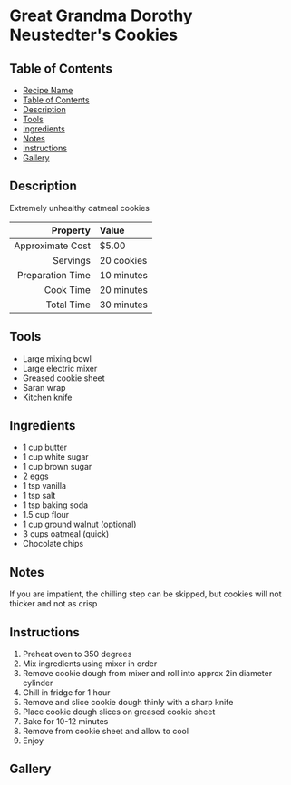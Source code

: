 # Great Grandma Dorothy Neustedter's Cookies

## Table of Contents

- [Recipe Name](#recipe-name)
- [Table of Contents](#table-of-contents)
- [Description](#description)
- [Tools](#tools)
- [Ingredients](#ingredients)
- [Notes](#notes)
- [Instructions](#instructions)
- [Gallery](#gallery)

## Description
Extremely unhealthy oatmeal cookies

| Property         | Value      |
|-----------------:|:-----------|
| Approximate Cost | $5.00      |
| Servings         | 20 cookies |
| Preparation Time | 10 minutes |
| Cook Time        | 20 minutes |
| Total Time       | 30 minutes |

## Tools
 - Large mixing bowl
 - Large electric mixer
 - Greased cookie sheet
 - Saran wrap
 - Kitchen knife

## Ingredients
 - 1 cup butter
 - 1 cup white sugar
 - 1 cup brown sugar
 - 2 eggs
 - 1 tsp vanilla
 - 1 tsp salt
 - 1 tsp baking soda
 - 1.5 cup flour
 - 1 cup ground walnut (optional)
 - 3 cups oatmeal (quick)
 - Chocolate chips

## Notes
If you are impatient, the chilling step can be skipped, but cookies will not thicker and not as crisp

## Instructions
 1. Preheat oven to 350 degrees
 2. Mix ingredients using mixer in order
 3. Remove cookie dough from mixer and roll into approx 2in diameter cylinder
 4. Chill in fridge for 1 hour
 5. Remove and slice cookie dough thinly with a sharp knife
 6. Place cookie dough slices on greased cookie sheet
 7. Bake for 10-12 minutes
 8. Remove from cookie sheet and allow to cool
 9. Enjoy

## Gallery
